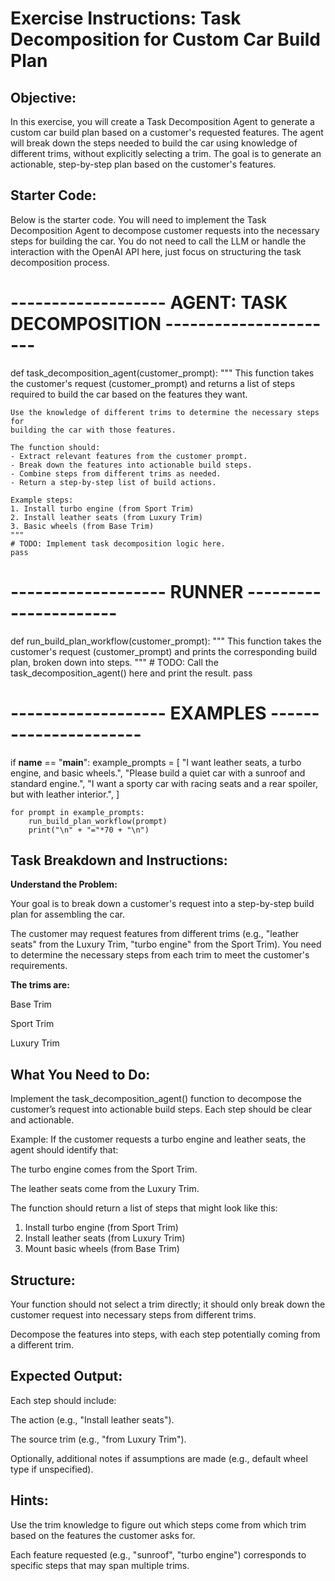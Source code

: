 # Exercise Instructions: Task Decomposition for Custom Car Build Plan

## Objective:
In this exercise, you will create a Task Decomposition Agent to generate a custom car build plan based on a customer's requested features. The agent will break down the steps needed to build the car using knowledge of different trims, without explicitly selecting a trim. The goal is to generate an actionable, step-by-step plan based on the customer's features.

## Starter Code:
Below is the starter code. You will need to implement the Task Decomposition Agent to decompose customer requests into the necessary steps for building the car. You do not need to call the LLM or handle the interaction with the OpenAI API here, just focus on structuring the task decomposition process.


# ------------------- AGENT: TASK DECOMPOSITION ----------------------

def task_decomposition_agent(customer_prompt):
    """
    This function takes the customer's request (customer_prompt) and returns
    a list of steps required to build the car based on the features they want.
    
    Use the knowledge of different trims to determine the necessary steps for
    building the car with those features.
    
    The function should:
    - Extract relevant features from the customer prompt.
    - Break down the features into actionable build steps.
    - Combine steps from different trims as needed.
    - Return a step-by-step list of build actions.
    
    Example steps:
    1. Install turbo engine (from Sport Trim)
    2. Install leather seats (from Luxury Trim)
    3. Basic wheels (from Base Trim)
    """
    # TODO: Implement task decomposition logic here.
    pass

# ------------------- RUNNER ----------------------

def run_build_plan_workflow(customer_prompt):
    """
    This function takes the customer's request (customer_prompt) and prints
    the corresponding build plan, broken down into steps.
    """
    # TODO: Call the task_decomposition_agent() here and print the result.
    pass

# ------------------- EXAMPLES ----------------------

if __name__ == "__main__":
    example_prompts = [
        "I want leather seats, a turbo engine, and basic wheels.",
        "Please build a quiet car with a sunroof and standard engine.",
        "I want a sporty car with racing seats and a rear spoiler, but with leather interior.",
    ]
    
    for prompt in example_prompts:
        run_build_plan_workflow(prompt)
        print("\n" + "="*70 + "\n")

## Task Breakdown and Instructions:
**Understand the Problem:**

Your goal is to break down a customer's request into a step-by-step build plan for assembling the car.

The customer may request features from different trims (e.g., "leather seats" from the Luxury Trim, "turbo engine" from the Sport Trim). You need to determine the necessary steps from each trim to meet the customer's requirements.

**The trims are:**

Base Trim

Sport Trim

Luxury Trim

## What You Need to Do:

Implement the task_decomposition_agent() function to decompose the customer’s request into actionable build steps. Each step should be clear and actionable.

Example: If the customer requests a turbo engine and leather seats, the agent should identify that:

The turbo engine comes from the Sport Trim.

The leather seats come from the Luxury Trim.

The function should return a list of steps that might look like this:


1. Install turbo engine (from Sport Trim)
2. Install leather seats (from Luxury Trim)
3. Mount basic wheels (from Base Trim)

## Structure:

Your function should not select a trim directly; it should only break down the customer request into necessary steps from different trims.

Decompose the features into steps, with each step potentially coming from a different trim.

## Expected Output:

Each step should include:

The action (e.g., "Install leather seats").

The source trim (e.g., "from Luxury Trim").

Optionally, additional notes if assumptions are made (e.g., default wheel type if unspecified).

## Hints:

Use the trim knowledge to figure out which steps come from which trim based on the features the customer asks for.

Each feature requested (e.g., "sunroof", "turbo engine") corresponds to specific steps that may span multiple trims.
